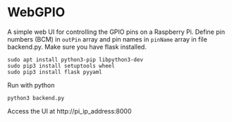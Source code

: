# WebGPIO
A simple web UI for controlling the GPIO pins on a Raspberry Pi. Define pin numbers (BCM) in <code>outPin</code> array and pin names in <code>pinName</code> array in file backend.py. Make sure you have flask installed.

    sudo apt install python3-pip libpython3-dev
    sudo pip3 install setuptools wheel
    sudo pip3 install flask pyyaml

Run with python

    python3 backend.py     

Access the UI at http://pi_ip_address:8000
